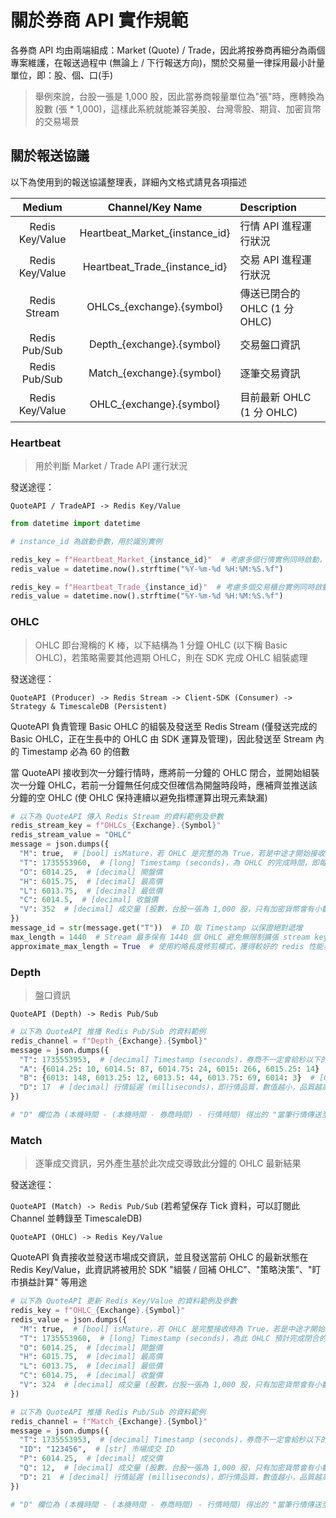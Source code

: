 # 關於券商 API 實作規範

各券商 API 均由兩端組成：Market (Quote) / Trade，因此將按券商再細分為兩個專案維護，在報送過程中 (無論上 / 下行報送方向)，關於交易量一律採用最小計量單位，即：股、個、口(手)

> 舉例來說，台股一張是 1,000 股，因此當券商報量單位為"張"時，應轉換為股數 (張 * 1,000)，這樣此系統就能兼容美股、台灣零股、期貨、加密貨幣的交易場景

## 關於報送協議
以下為使用到的報送協議整理表，詳細內文格式請見各項描述

| Medium | Channel/Key Name | Description |
| :----: | :---: | :---------- |
| Redis Key/Value | Heartbeat_Market_{instance_id} | 行情 API 進程運行狀況 |
| Redis Key/Value | Heartbeat_Trade_{instance_id} | 交易 API 進程運行狀況 |
| Redis Stream    | OHLCs_{exchange}.{symbol}     | 傳送已閉合的 OHLC (1 分 OHLC) |
| Redis Pub/Sub   | Depth_{exchange}.{symbol}     | 交易盤口資訊 |
| Redis Pub/Sub   | Match_{exchange}.{symbol}     | 逐筆交易資訊 |
| Redis Key/Value | OHLC_{exchange}.{symbol}      | 目前最新 OHLC (1 分 OHLC) |


### Heartbeat

> 用於判斷 Market / Trade API 運行狀況

發送途徑：

```QuoteAPI / TradeAPI -> Redis Key/Value```

```python
from datetime import datetime

# instance_id 為啟動參數，用於識別實例

redis_key = f"Heartbeat_Market_{instance_id}"  # 考慮多個行情實例同時啟動，負責分散處理行情
redis_value = datetime.now().strftime("%Y-%m-%d %H:%M:%S.%f")

redis_key = f"Heartbeat_Trade_{instance_id}"  # 考慮多個交易櫃台實例同時啟動，負責分散處理訂單
redis_value = datetime.now().strftime("%Y-%m-%d %H:%M:%S.%f")
```

### OHLC

> OHLC 即台灣稱的 K 棒，以下結構為 1 分鐘 OHLC (以下稱 Basic OHLC)，若策略需要其他週期 OHLC，則在 SDK 完成 OHLC 組裝處理

發送途徑：

```QuoteAPI (Producer) -> Redis Stream -> Client-SDK (Consumer) -> Strategy & TimescaleDB (Persistent)```

QuoteAPI 負責管理 Basic OHLC 的組裝及發送至 Redis Stream (僅發送完成的 Basic OHLC，正在生長中的 OHLC 由 SDK 運算及管理)，因此發送至 Stream 內的 Timestamp 必為 60 的倍數

當 QuoteAPI 接收到次一分鐘行情時，應將前一分鐘的 OHLC 閉合，並開始組裝次一分鐘 OHLC，若前一分鐘無任何成交但確信為開盤時段時，應補齊並推送該分鐘的空 OHLC (使 OHLC 保持連續以避免指標運算出現元素缺漏)

```python
# 以下為 QuoteAPI 傳入 Redis Stream 的資料範例及參數
redis_stream_key = f"OHLCs_{Exchange}.{Symbol}"
redis_stream_value = "OHLC"
message = json.dumps({
  "M": true,  # [bool] isMature，若 OHLC 是完整的為 True，若是中途才開始接收行情為 False (不成熟的 OHLC)
  "T": 1735553960,  # [long] Timestamp (seconds)，為 OHLC 的完成時間，即每分鐘的 0 秒，因此開盤時段若為 8:45 - 13:45 時，首個完整 OHLC 的應為 08:46:00，最後一個完整 OHLC 應為 13:45:00
  "O": 6014.25,  # [decimal] 開盤價
  "H": 6015.75,  # [decimal] 最高價
  "L": 6013.75,  # [decimal] 最低價
  "C": 6014.5,  # [decimal] 收盤價
  "V": 352  # [decimal] 成交量 (股數，台股一張為 1,000 股，只有加密貨幣會有小數狀況，其他市場均應為整數)
})
message_id = str(message.get("T"))  # ID 取 Timestamp 以保證絕對遞增
max_length = 1440  # Stream 最多保有 1440 個 OHLC 避免無限制擴張 stream key 影響 redis 性能
approximate_max_length = True  # 使用約略長度修剪模式，獲得較好的 redis 性能表現
```

### Depth

> 盤口資訊

```QuoteAPI (Depth) -> Redis Pub/Sub```

```python
# 以下為 QuoteAPI 推播 Redis Pub/Sub 的資料範例
redis_channel = f"Depth_{Exchange}.{Symbol}"
message = json.dumps({
  "T": 1735553953,  # [decimal] Timestamp (seconds)，券商不一定會給秒以下的資訊
  "A": {6014.25: 10, 6014.5: 87, 6014.75: 24, 6015: 266, 6015.25: 14}  # [OrderDict[decimal, decimal]] 賣盤報價/委託量, Top 20 檔
  "B": {6013: 148, 6013.25: 12, 6013.5: 44, 6013.75: 69, 6014: 3}  # [OrderDict[decimal, decimal]] 買盤報價/委託量, Top 20 檔
  "D": 17  # [decimal] 行情延遲 (milliseconds)，即行情品質，數值越小，品質越高
})

# "D" 欄位為 (本機時間 - (本機時間 - 券商時間) - 行情時間) 得出的 "當筆行情傳送至本機" 的延遲，若延遲過大，策略應預期此行情可能造成較大的滑價，應謹慎發送訂單，此值在大部分狀況下均應為正值，但時鐘在距離下次校時 (KGI 約 30 秒發送一次時間 Heartbeat) 發生偏差時，有可能產生負值結果。
```

### Match

> 逐筆成交資訊，另外產生基於此次成交導致此分鐘的 OHLC 最新結果

發送途徑：

```QuoteAPI (Match) -> Redis Pub/Sub```  (若希望保存 Tick 資料，可以訂閱此 Channel 並轉錄至 TimescaleDB)

```QuoteAPI (OHLC) -> Redis Key/Value```

QuoteAPI 負責接收並發送市場成交資訊，並且發送當前 OHLC 的最新狀態在 Redis Key/Value，此資訊將被用於 SDK "組裝 / 回補 OHLC"、"策略決策"、"盯市損益計算" 等用途

```python
# 以下為 QuoteAPI 更新 Redis Key/Value 的資料範例及參數
redis_key = f"OHLC_{Exchange}.{Symbol}"
redis_value = json.dumps({
  "M": true,  # [bool] isMature，若 OHLC 是完整接收時為 True，若是中途才開始接收行情為 False (不成熟的 OHLC)
  "T": 1735553960,  # [long] Timestamp (seconds)，為此 OHLC 預計完成閉合的時間，必為 60 的倍數
  "O": 6014.25,  # [decimal] 開盤價
  "H": 6015.75,  # [decimal] 最高價
  "L": 6013.75,  # [decimal] 最低價
  "C": 6014.75,  # [decimal] 收盤價
  "V": 324  # [decimal] 成交量 (股數，台股一張為 1,000 股，只有加密貨幣會有小數狀況，其他市場均應為整數)
})

# 以下為 QuoteAPI 推播 Redis Pub/Sub 的資料範例
redis_channel = f"Match_{Exchange}.{Symbol}"
message = json.dumps({
  "T": 1735553953,  # [decimal] Timestamp (seconds)，券商不一定會給秒以下的資訊
  "ID": "123456",  # [str] 市場成交 ID
  "P": 6014.25,  # [decimal] 成交價
  "Q": 12,  # [decimal] 成交量 (股數，台股一張為 1,000 股，只有加密貨幣會有小數狀況，其他市場均應為整數)
  "D": 21  # [decimal] 行情延遲 (milliseconds)，即行情品質，數值越小，品質越高
})

# "D" 欄位為 (本機時間 - (本機時間 - 券商時間) - 行情時間) 得出的 "當筆行情傳送至本機" 的延遲，若延遲過大，策略應預期此行情可能造成較大的滑價，應謹慎發送訂單，此值在大部分狀況下均應為正值，但時鐘在距離下次校時 (KGI 約 30 秒發送一次時間 Heartbeat) 發生偏差時，有可能產生負值結果。
```

